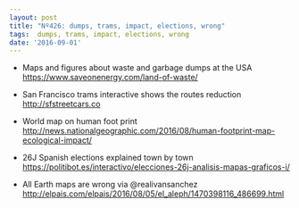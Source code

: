 ```yaml
---
layout: post
title: "Nº426: dumps, trams, impact, elections, wrong"
tags:  dumps, trams, impact, elections, wrong
date: '2016-09-01'
---
```


* Maps and figures about waste and garbage dumps at the USA
  https://www.saveonenergy.com/land-of-waste/

* San Francisco trams interactive shows the routes reduction
  http://sfstreetcars.co

* World map on human foot print
  http://news.nationalgeographic.com/2016/08/human-footprint-map-ecological-impact/

* 26J Spanish elections explained town by town
  https://politibot.es/interactivo/elecciones-26j-analisis-mapas-graficos-i/

* All Earth maps are wrong via @realivansanchez
  http://elpais.com/elpais/2016/08/05/el_aleph/1470398116_486699.html
